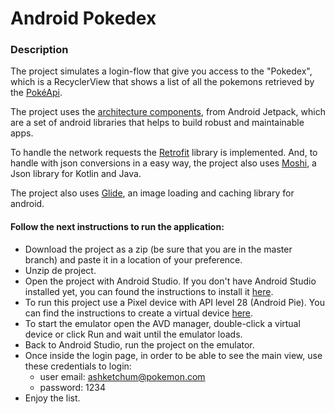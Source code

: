 # Android Pokedex

### Description

The project simulates a login-flow that give you access to the "Pokedex", which is a RecyclerView that shows a list of all the pokemons retrieved by the [PokéApi](https://pokeapi.co/).

The project uses the [architecture components](https://developer.android.com/topic/libraries/architecture), from Android Jetpack, which are a set of android libraries that helps to build robust and maintainable apps.

To handle the network requests the [Retrofit](https://square.github.io/retrofit/) library is implemented. And, to handle with json conversions in a easy way, the project also uses [Moshi](https://github.com/square/moshi), a Json library for Kotlin and Java.

The project also uses [Glide](https://github.com/bumptech/glide), an image loading and caching library for android.

#### Follow the next instructions to run the application:

- Download the project as a zip (be sure that you are in the master branch) and paste it in a location of your preference. 
- Unzip de project.
- Open the project with Android Studio. If you don't have Android Studio installed yet, you can found the instructions to install it [here](https://developer.android.com/studio/install).
- To run this project use a Pixel device with API level 28 (Android Pie). You can find the instructions to create a virtual device [here](https://developer.android.com/studio/run/managing-avds#createavd).
- To start the emulator open the AVD manager, double-click a virtual device or click Run and wait until the emulator loads. 
- Back to Android Studio, run the project on the emulator.
- Once inside the login page, in order to be able to see the main view, use these credentials to login:
  - user email: ashketchum@pokemon.com
  - password:   1234
- Enjoy the list.
